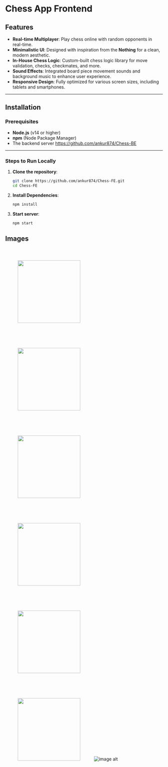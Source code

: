 # Chess App Frontend

## Features

- **Real-time Multiplayer**: Play chess online with random opponents in real-time.
- **Minimalistic UI**: Designed with inspiration from the **Nothing** for a clean, modern aesthetic.
- **In-House Chess Logic**: Custom-built chess logic library for move validation, checks, checkmates, and more.
- **Sound Effects**: Integrated board piece movement sounds and background music to enhance user experience.
- **Responsive Design**: Fully optimized for various screen sizes, including tablets and smartphones.

---

## Installation

### Prerequisites
- **Node.js** (v14 or higher)
- **npm** (Node Package Manager)
- The backend server
   https://github.com/ankur874/Chess-BE

---

### Steps to Run Locally

1. **Clone the repository**:
   ```bash
   git clone https://github.com/ankur874/Chess-FE.git
   cd Chess-FE
2. **Install Dependencies**:
   ```bash
   npm install
3. **Start server**:
   ```bash
   npm start

## Images
<img src="./images/Landing.png" width="200" style="margin: 40px;" /> <img src="./images/PlayerMatching.png" height="200" style="margin: 40px;"  /> <img src="./images/GamePlay.png" height="200" width="200" style="margin: 40px;" /> <img src="./images/Ipad.png"  height="200" width="200" style="margin: 40px;" /> <img src="./images/GameOver-1.png" height="200" width="200" style="margin: 40px;" /> <img src="./images/gameOver-2.png" height="200" width="200" style="margin: 40px;" />
![image alt](https://github.com/laksh-2106/CHESS-FE/tree/2a5631e4091dafee9292cc7602294f12db48e302/Chess-FE-main/images)








